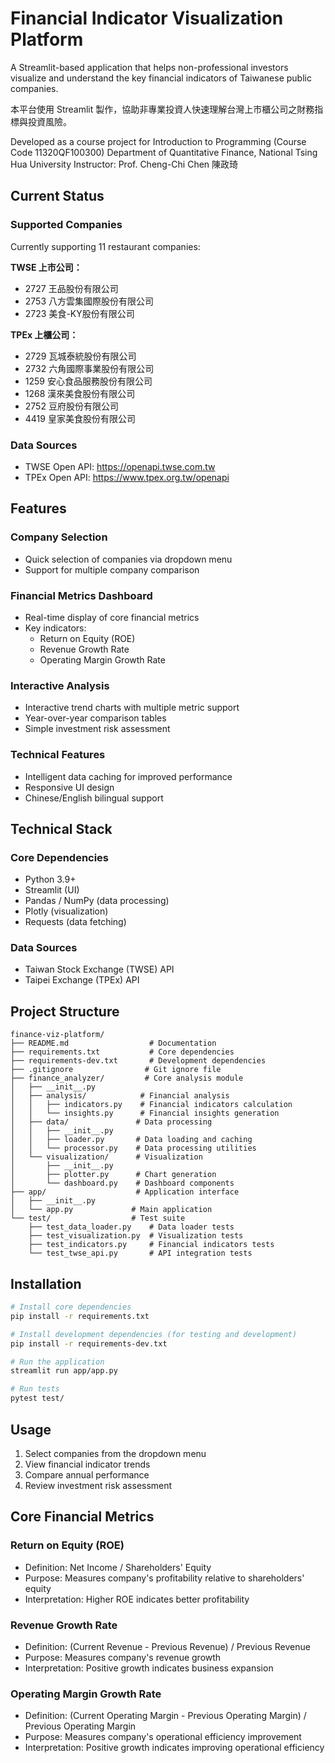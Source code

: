 # Financial Indicator Visualization Platform

A Streamlit-based application that helps non-professional investors visualize and understand the key financial indicators of Taiwanese public companies.

本平台使用 Streamlit 製作，協助非專業投資人快速理解台灣上市櫃公司之財務指標與投資風險。

Developed as a course project for Introduction to Programming (Course Code 11320QF100300)
Department of Quantitative Finance, National Tsing Hua University
Instructor: Prof. Cheng-Chi Chen 陳政琦

## Current Status

### Supported Companies
Currently supporting 11 restaurant companies:

**TWSE 上市公司：**
- 2727 王品股份有限公司
- 2753 八方雲集國際股份有限公司
- 2723 美食-KY股份有限公司

**TPEx 上櫃公司：**
- 2729 瓦城泰統股份有限公司
- 2732 六角國際事業股份有限公司
- 1259 安心食品服務股份有限公司
- 1268 漢來美食股份有限公司
- 2752 豆府股份有限公司
- 4419 皇家美食股份有限公司

### Data Sources
- TWSE Open API: https://openapi.twse.com.tw
- TPEx Open API: https://www.tpex.org.tw/openapi

## Features

### Company Selection
- Quick selection of companies via dropdown menu
- Support for multiple company comparison

### Financial Metrics Dashboard
- Real-time display of core financial metrics
- Key indicators:
  - Return on Equity (ROE)
  - Revenue Growth Rate
  - Operating Margin Growth Rate

### Interactive Analysis
- Interactive trend charts with multiple metric support
- Year-over-year comparison tables
- Simple investment risk assessment

### Technical Features
- Intelligent data caching for improved performance
- Responsive UI design
- Chinese/English bilingual support

## Technical Stack

### Core Dependencies
- Python 3.9+
- Streamlit (UI)
- Pandas / NumPy (data processing)
- Plotly (visualization)
- Requests (data fetching)

### Data Sources
- Taiwan Stock Exchange (TWSE) API
- Taipei Exchange (TPEx) API

## Project Structure

```
finance-viz-platform/
├── README.md                  # Documentation
├── requirements.txt           # Core dependencies
├── requirements-dev.txt       # Development dependencies
├── .gitignore                # Git ignore file
├── finance_analyzer/         # Core analysis module
│   ├── __init__.py
│   ├── analysis/            # Financial analysis
│   │   ├── indicators.py    # Financial indicators calculation
│   │   └── insights.py      # Financial insights generation
│   ├── data/               # Data processing
│   │   ├── __init__.py
│   │   ├── loader.py       # Data loading and caching
│   │   └── processor.py    # Data processing utilities
│   └── visualization/      # Visualization
│       ├── __init__.py
│       ├── plotter.py      # Chart generation
│       └── dashboard.py    # Dashboard components
├── app/                    # Application interface
│   ├── __init__.py
│   └── app.py             # Main application
└── test/                  # Test suite
    ├── test_data_loader.py    # Data loader tests
    ├── test_visualization.py  # Visualization tests
    ├── test_indicators.py     # Financial indicators tests
    └── test_twse_api.py       # API integration tests
```

## Installation

```bash
# Install core dependencies
pip install -r requirements.txt

# Install development dependencies (for testing and development)
pip install -r requirements-dev.txt

# Run the application
streamlit run app/app.py

# Run tests
pytest test/
```

## Usage

1. Select companies from the dropdown menu
2. View financial indicator trends
3. Compare annual performance
4. Review investment risk assessment

## Core Financial Metrics

### Return on Equity (ROE)
- Definition: Net Income / Shareholders' Equity
- Purpose: Measures company's profitability relative to shareholders' equity
- Interpretation: Higher ROE indicates better profitability

### Revenue Growth Rate
- Definition: (Current Revenue - Previous Revenue) / Previous Revenue
- Purpose: Measures company's revenue growth
- Interpretation: Positive growth indicates business expansion

### Operating Margin Growth Rate
- Definition: (Current Operating Margin - Previous Operating Margin) / Previous Operating Margin
- Purpose: Measures company's operational efficiency improvement
- Interpretation: Positive growth indicates improving operational efficiency
